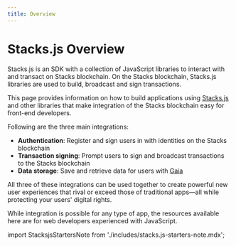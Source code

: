 ```yaml
---
title: Overview
---
```


# Stacks.js Overview

Stacks.js is an SDK with a collection of JavaScript libraries to interact with and transact on Stacks blockchain. On the Stacks blockchain, Stacks.js libraries are used to build, broadcast and sign transactions.

This page provides information on how to build applications using [Stacks.js](https://github.com/blockstack/stacks.js) and other libraries that make integration of the Stacks blockchain easy for front-end developers.

Following are the three main integrations:

- **Authentication**: Register and sign users in with identities on the Stacks blockchain
- **Transaction signing**: Prompt users to sign and broadcast transactions to the Stacks blockchain
- **Data storage**: Save and retrieve data for users with [Gaia](https://docs.stacks.co/build-apps/references/gaia)

All three of these integrations can be used together to create powerful new user experiences that rival or exceed those of traditional apps—all while protecting your users' digital rights.

While integration is possible for any type of app, the resources available here are for web developers experienced with JavaScript.

import StacksjsStartersNote from './includes/stacks.js-starters-note.mdx';

<StacksjsStartersNote/>
